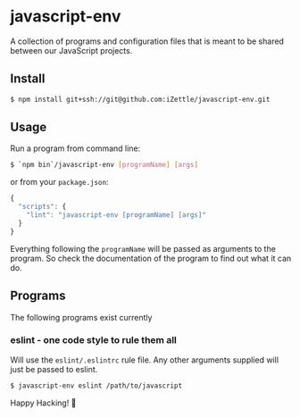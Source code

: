 # javascript-env
A collection of programs and configuration files that is meant to be shared between our JavaScript projects.

## Install
```sh
$ npm install git+ssh://git@github.com:iZettle/javascript-env.git
```

## Usage
Run a program from command line:
```sh
$ `npm bin`/javascript-env [programName] [args]
```
or from your `package.json`:
```js
{
  "scripts": {
    "lint": "javascript-env [programName] [args]"
  }
}
```

Everything following the `programName` will be passed as arguments to the program. So check the documentation of the program to find out what it can do.

## Programs
The following programs exist currently

### eslint - one code style to rule them all
Will use the `eslint/.eslintrc` rule file. Any other arguments supplied will just be passed to eslint.

```sh
$ javascript-env eslint /path/to/javascript
```

Happy Hacking! :ring:
